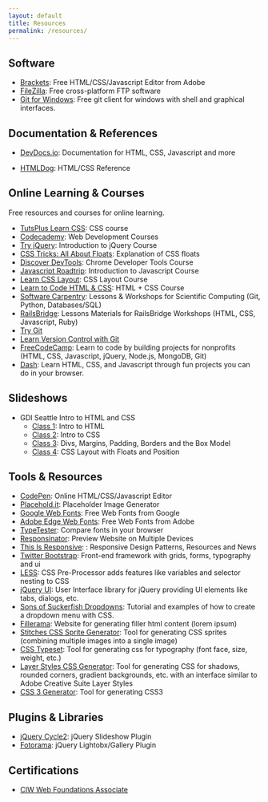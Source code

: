 ```yaml
---
layout: default
title: Resources
permalink: /resources/
---
```


Software
--------

-   [Brackets](http://brackets.io/): Free HTML/CSS/Javascript Editor
    from Adobe
-   [FileZilla](https://filezilla-project.org/): Free cross-platform FTP
    software
-   [Git for Windows](http://msysgit.github.io/): Free git client for windows with shell and graphical interfaces.

Documentation & References
--------------------------

*   [DevDocs.io](http://devdocs.io/): Documentation for HTML, CSS, Javascript and more
-   [HTMLDog](http://htmldog.com): HTML/CSS Reference

Online Learning & Courses
-------------------------

Free resources and courses for online learning.

-   [TutsPlus Learn CSS](http://learncss.tutsplus.com/): CSS course
-   [Codecademy](http://www.codecademy.com/): Web Development Courses
-   [Try jQuery](http://try.jquery.com/): Introduction to jQuery Course
-   [CSS Tricks: All About
    Floats](http://css-tricks.com/all-about-floats/): Explanation of CSS
    floats
-   [Discover
    DevTools](https://www.codeschool.com/courses/discover-devtools):
    Chrome Developer Tools Course
-   [Javascript
    Roadtrip](https://www.codeschool.com/courses/javascript-road-trip-part-1):
    Introduction to Javascript Course
-   [Learn CSS Layout](http://learnlayout.com/): CSS Layout Course
-   [Learn to Code HTML & CSS](http://learn.shayhowe.com/html-css/):
    HTML + CSS Course
-   [Software Carpentry](http://software-carpentry.org): Lessons & Workshops for Scientific Computing (Git, Python, Databases/SQL)
-   [RailsBridge](http://docs.railsbridge.org/docs/): Lessons Materials for RailsBridge Workshops (HTML, CSS, Javascript, Ruby)
-   [Try Git](https://try.github.io)
-   [Learn Version Control with Git](http://www.git-tower.com/learn/ebook/command-line/introduction)
- [FreeCodeCamp](http://www.freecodecamp.com/): Learn to code by building projects for nonprofits (HTML, CSS, Javascript, jQuery, Node.js, MongoDB, Git)
- [Dash](https://dash.generalassemb.ly/): Learn HTML, CSS, and Javascript through fun projects you can do in your browser.

Slideshows
----------

- GDI Seattle Intro to HTML and CSS
  - [Class 1](http://www.slideshare.net/hglennrock/gdi-intro-htmlcssclass1mm): Intro to HTML
  - [Class 2](http://www.slideshare.net/hglennrock/intro-htmlcss-class2): Intro to CSS
  - [Class 3](http://www.slideshare.net/hglennrock/class3-introhtmlcss): Divs, Margins, Padding, Borders and the Box Model
  - [Class 4](http://www.slideshare.net/hglennrock/intro-htmlcss-class4): CSS Layout with Floats and Position

Tools & Resources
-----------------

-   [CodePen](http://codepen.io/): Online HTML/CSS/Javascript Editor
-   [Placehold.it](http://placehold.it): Placeholder Image Generator
-   [Google Web Fonts](http://www.google.com/fonts): Free Web Fonts from
    Google
-   [Adobe Edge Web Fonts](http://html.adobe.com/edge/webfonts/): Free
    Web Fonts from Adobe
-   [TypeTester](http://www.typetester.org/): Compare fonts in your
    browser
-   [Responsinator](http://www.responsinator.com/): Preview Website on
    Multiple Devices
-   [This Is
    Responsive](http://bradfrost.github.io/this-is-responsive/): :
    Responsive Design Patterns, Resources and News
-   [Twitter Bootstrap](http://getbootstrap.com/): Front-end framework
    with grids, forms, typography and ui
-   [LESS](http://lesscss.org/): CSS Pre-Processor adds features like
    variables and selector nesting to CSS
-   [jQuery UI](http://jqueryui.com): User Interface library for jQuery
    providing UI elements like tabs, dialogs, etc.
-   [Sons of Suckerfish
    Dropdowns](http://www.htmldog.com/articles/suckerfish/dropdowns/):
    Tutorial and examples of how to create a dropdown menu with CSS.
-   [Fillerama](http://chrisvalleskey.com/fillerama/): Website for
    generating filler html content (lorem ipsum)
-   [Stitches CSS Sprite Generator](http://draeton.github.io/stitches/):
    Tool for generating CSS sprites (combining multiple images into a
    single image)
-   [CSS Typeset](http://csstypeset.com/): Tool for generating css for
    typography (font face, size, weight, etc.)
-   [Layer Styles CSS
    Generator](http://www.layerstyles.org/builder.html): Tool for
    generating CSS for shadows, rounded corners, gradient backgrounds,
    etc. with an interface similar to Adobe Creative Suite Layer Styles
-   [CSS 3 Generator](http://css3generator.com/): Tool for generating
    CSS3


Plugins & Libraries
-------------------

-   [jQuery Cycle2](http://jquery.malsup.com/cycle2/): jQuery Slideshow
    Plugin
-   [Fotorama](http://fotorama.io/): jQuery Lightobx/Gallery Plugin

Certifications
--------------

-  [CIW Web Foundations Associate](http://www.ciwcertified.com/certifications/web_foundations_series/associate.php)
